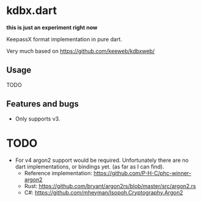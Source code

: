# kdbx.dart

**this is just an experiment right now**

KeepassX format implementation in pure dart.

Very much based on https://github.com/keeweb/kdbxweb/

## Usage

TODO

## Features and bugs

* Only supports v3.

# TODO

* For v4 argon2 support would be required. Unfortunately there are no dart 
  implementations, or bindings yet. (as far as I can find).
    * Reference implementation: https://github.com/P-H-C/phc-winner-argon2
    * Rust: https://github.com/bryant/argon2rs/blob/master/src/argon2.rs
    * C#: https://github.com/mheyman/Isopoh.Cryptography.Argon2

